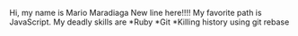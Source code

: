 Hi, my name is Mario Maradiaga
New line here!!!!
My favorite path is JavaScript.
My deadly skills are
*Ruby
*Git
*Killing history using git rebase

